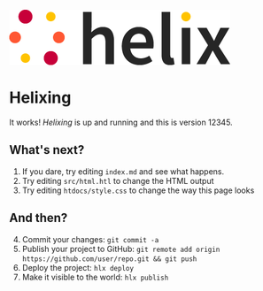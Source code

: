 ![helix-logo](./helix_logo.png) <!-- this image is served from this content repository -->

# Helixing

It works! _Helixing_ is up and running and this is version 12345.

## What's next?

1. If you dare, try editing `index.md` and see what happens.
2. Try editing `src/html.htl` to change the HTML output
3. Try editing `htdocs/style.css` to change the way this page looks

## And then?

4. Commit your changes: `git commit -a`
5. Publish your project to GitHub: `git remote add origin https://github.com/user/repo.git && git push`
6. Deploy the project: `hlx deploy`
7. Make it visible to the world: `hlx publish`
